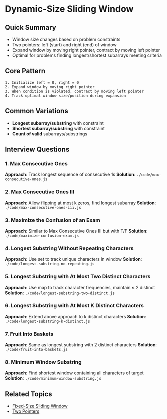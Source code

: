 # Dynamic-Size Sliding Window

## Quick Summary
- Window size changes based on problem constraints
- Two pointers: left (start) and right (end) of window
- Expand window by moving right pointer, contract by moving left pointer
- Optimal for problems finding longest/shortest subarrays meeting criteria

## Core Pattern
```
1. Initialize left = 0, right = 0
2. Expand window by moving right pointer
3. When condition is violated, contract by moving left pointer
4. Track optimal window size/position during expansion
```

## Common Variations
- **Longest subarray/substring** with constraint
- **Shortest subarray/substring** with constraint
- **Count of valid** subarrays/substrings

## Interview Questions

### 1. Max Consecutive Ones
**Approach**: Track longest sequence of consecutive 1s
**Solution**: `./code/max-consecutive-ones.js`

### 2. Max Consecutive Ones III
**Approach**: Allow flipping at most k zeros, find longest subarray
**Solution**: `./code/max-consecutive-ones-iii.js`

### 3. Maximize the Confusion of an Exam
**Approach**: Similar to Max Consecutive Ones III but with T/F
**Solution**: `./code/maximize-confusion-exam.js`

### 4. Longest Substring Without Repeating Characters
**Approach**: Use set to track unique characters in window
**Solution**: `./code/longest-substring-no-repeating.js`

### 5. Longest Substring with At Most Two Distinct Characters
**Approach**: Use map to track character frequencies, maintain ≤ 2 distinct
**Solution**: `./code/longest-substring-two-distinct.js`

### 6. Longest Substring with At Most K Distinct Characters
**Approach**: Extend above approach to k distinct characters
**Solution**: `./code/longest-substring-k-distinct.js`

### 7. Fruit Into Baskets
**Approach**: Same as longest substring with 2 distinct characters
**Solution**: `./code/fruit-into-baskets.js`

### 8. Minimum Window Substring
**Approach**: Find shortest window containing all characters of target
**Solution**: `./code/minimum-window-substring.js`

## Related Topics
- [Fixed-Size Sliding Window](../fixed-size-sliding-window/README.md)
- [Two Pointers](../../two-pointers/README.md)